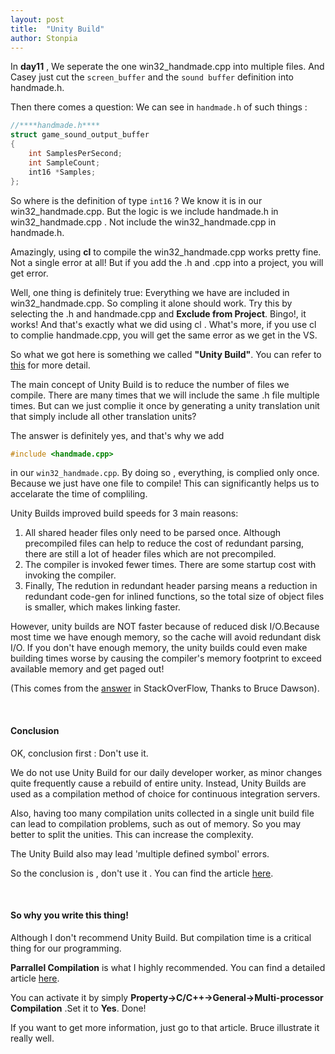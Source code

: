 ```yaml
---
layout: post
title:  "Unity Build"
author: Stonpia
---
```


In **day11** , We seperate the one win32_handmade.cpp into multiple files. And Casey just cut the `screen_buffer` and the `sound buffer` definition into handmade.h. 

Then there comes a question: We can see in `handmade.h` of such things :

``` C++
//****handmade.h****
struct game_sound_output_buffer
{
    int SamplesPerSecond;
    int SampleCount;
    int16 *Samples;
};

```

So where is the definition of type `int16` ? We know it is in our win32_handmade.cpp. But the logic is we include handmade.h in win32_handmade.cpp . Not include the win32_handmade.cpp in handmade.h.

Amazingly, using **cl** to compile the win32_handmade.cpp works pretty fine. Not a single error at all! But if you add the .h and .cpp into a project, you will get error.

Well, one thing is definitely true: Everything we have are included in win32_handmade.cpp. So compling it alone should work. Try this by selecting the .h and handmade.cpp and **Exclude from Project**. Bingo!, it works! And that's exactly what we did using cl . What's more, if you use cl to complie handmade.cpp, you will get the same error as we get in the VS.

So what we got here is something we called **"Unity Build"**. You can refer to [this](https://stackoverflow.com/questions/543697/include-all-cpp-files-into-a-single-compilation-unit) for more detail.

The main concept of Unity Build is to reduce the number of files we compile. There are many times that we will include the same .h file multiple times. But can we just complie it once by generating a unity translation unit that simply include all other translation units?

The answer is definitely yes, and that's why we add 

``` C++
#include <handmade.cpp>
```

in our `win32_handmade.cpp`. By doing so , everything, is complied only once. Because we just have one file to compile!
This can significantly helps us to accelarate the time of compliling.

Unity Builds improved build speeds for 3 main reasons:

1. All shared header files only need to be parsed once. Although precompiled files can help to reduce the cost of redundant parsing, there are still a lot of header files which are not precompiled.
2. The compiler is invoked fewer times. There are some startup cost with invoking the compiler.
3.  Finally, The redution in redundant header parsing means a reduction in redundant code-gen for inlined functions, so the total size of object files is smaller, which makes linking faster.

However, unity builds are NOT faster because of reduced disk I/O.Because most time we have enough memory, so the cache will avoid redundant disk I/O. If you don't have enough memory, the unity builds could even make building times worse by causing the compiler's memory footprint to exceed available memory and get paged out!

(This comes from the [answer](https://stackoverflow.com/questions/543697/include-all-cpp-files-into-a-single-compilation-unit) in StackOverFlow, Thanks to Bruce Dawson).


<br>

#### Conclusion

OK, conclusion first : Don't use it.

We do not use Unity Build for our daily developer worker, as minor changes quite frequently cause a rebuild of entire unity. Instead, Unity Builds are used as a compilation method of choice for continuous integration servers.

Also, having too many compilation units collected in a single unit build file can lead to compilation problems, such as out of memory. So you may better to split the unities. This can increase the complexity.

The Unity Build also may lead 'multiple defined symbol' errors. 

So the conclusion is , don't use it . You can find the article [here](https://cheind.wordpress.com/2009/12/10/reducing-compilation-time-unity-builds/).

<br>

#### So why you write this thing!

Although I don't recommend Unity Build. But compilation time is a critical thing for our programming.

**Parrallel Compilation** is what I highly recommended. You can find a detailed article [here](https://randomascii.wordpress.com/2014/03/22/make-vc-compiles-fast-through-parallel-compilation/). 

You can activate it by simply **Property->C/C++->General->Multi-processor Compilation** .Set it to **Yes**. Done!

If you want to get more information, just go to that article. Bruce illustrate it really well.